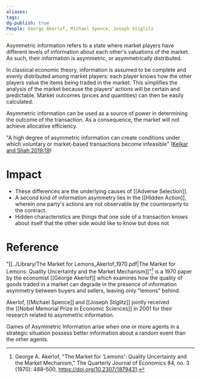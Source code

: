 ```yaml
---
aliases: 
tags: 
dg-publish: true
People: George Akerlof, Michael Spence, Joseph Stiglitz
---
```


Asymmetric information refers to a state where market players have different levels of information about each other's valuations of the market. As such, their information is asymmetric, or asymmetrically distributed.

In classical economic theory, information is assumed to be complete and evenly distributed among market players: each player knows how the other players value the items being traded in the market. This simplifies the analysis of the market because the players' actions will be certain and predictable. Market outcomes (prices and quantities) can then be easily calculated.

Asymmetric information can be used as a source of power in determining the outcome of the transaction. As a consequence, the market will not achieve allocative efficiency.

"A high degree of asymmetric information can create conditions under which voluntary or market-based transactions become infeasible" ([Kelkar and Shah 2019:19](zotero://open-pdf/library/items/EW52ATBW?page=19))

# Impact
- These differences are the underlying causes of [[Adverse Selection]].
- A second kind of information asymmetry lies in the [[Hidden Action]], wherein one party's actions are not observable by the counterparty to the contract.
- Hidden characteristics are things that one side of a transaction knows about itself that the other side would like to know but does not

# Reference
"[[../Library/The Market for Lemons_Akerlof_1970.pdf|The Market for Lemons: Quality Uncertainty and the Market Mechanism]]"[^1] is a 1970 paper by the economist [[George Akerlof]] which examines how the quality of goods traded in a market can degrade in the presence of information asymmetry between buyers and sellers, leaving only "lemons" behind.

Akerlof, [[Michael Spence]] and [[Joseph Stiglitz]] jointly received the [[Nobel Memorial Prize in Economic Sciences]] in 2001 for their research related to asymmetric information.

Games of Asymmetric Information arise when one or more agents in a strategic situation possess better information about a random event than the other agents.

[^1]: George A. Akerlof, "The Market for 'Lemons': Quality Uncertainty and the Market Mechanism," The Quarterly Journal of Economics 84, no. 3 (1970): 488–500, <https://doi.org/10.2307/1879431>.